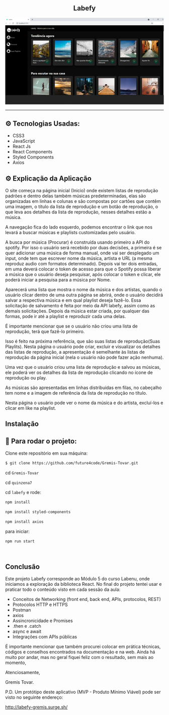 <h2 align="center">Labefy</h2>


  ![](readme.png)
<hr/>


## ⚙️ Tecnologias Usadas:
- CSS3
- JavaScript 
- React Js 
- React Components
- Styled Components
- Axios

## ⚙️ Explicação da Aplicação

O site começa na página inicial (Inicio) onde existem listas de reprodução padrões e dentro delas também músicas predeterminadas, elas são organizadas em linhas e colunas e são compostas por cartões que contêm uma imagem, o título da lista de reprodução e um botão de reprodução, o que leva aos detalhes da lista de reprodução, nesses detalhes estão a música.

A navegação fica do lado esquerdo, podemos encontrar o link que nos levará a buscar músicas e playlists customizadas pelo usuário.

A busca por música (Procurar) é construída usando primeiro a API do spotify. Por isso o usuário será recebido por duas decisôes, a primeira é se quer adicionar uma música de forma manual, onde vai ser desplegado um input, onde tem que escrever nome da música, artista e URL (a mesma reproduz audio com formatos determinado). Depois vai ter dois entradas, em uma deverá colocar o token de acesso para que o Spotify possa liberar a música que o usuário deseja pesquisar, após colocar o token e clicar, ele poderá iniciar a pesquisa para a música por Nome.

Aparecerá uma lista que mostra o nome da música e dos artistas, quando o usuário clicar dentro de uma outra página se abrirá, onde o usuário decidirá salvar a respectiva música e em qual playlist deseja fazê-lo. Essa solicitação de salvamento é feita por meio da API labefy, assim como as demais solicitações. Depois da música estar criada, por qualquer das formas, pode ir até a playlist e reproduzir cada uma delas.

É importante mencionar que se o usuário não criou uma lista de reprodução, terá que fazê-lo primeiro.

Isso é feito na próxima referência, que são suas listas de reprodução(Suas Playlits). Nesta página o usuário pode criar, excluir e visualizar os detalhes das listas de reprodução, a apresentação é semelhante às listas de reprodução da página inicial (nela o usuário não pode fazer ação nenhuma).

Uma vez que o usuário criou uma lista de reprodução e salvou as músicas, ele poderá ver os detalhes da lista de reprodução clicando no ícone de reprodução ou play.

As músicas são apresentadas em linhas distribuidas em filas, no cabeçalho tem nome e a imagem de referência da lista de reprodução no título.

Nesta página o usuário pode ver o nome da música e do artista, excluí-los e clicar em like na playlist.


##  Instalação


## 🏁 Para rodar o projeto:

Clone este repositório em sua máquina:

```bash
$ git clone https://github.com/future4code/Gremis-Tovar.git
```

cd `Gremis-Tovar`

cd `quinzena7`

cd `labefy` e rode:

```bash
npm install
```

```bash
npm install styled-components
```

```bash
npm install axios
```

para iniciar:

```bash
npm run start
```


<br/>

##  Conclusão

Este projeto Labefy corresponde ao Módulo 5 do curso Labenu, onde iniciamos a exploração da biblioteca React.
No final do projeto tentei usar e praticar todo o conteúdo visto em cada sessão da aula:

- Conceitos de Networking (front end, back end, APIs, protocolos, REST)
- Protocolos HTTP e HTTPS
- Postman
- axios
- Assincronicidade e Promises
- .then e .catch
- async e await
- Integrações com APIs públicas

É importante mencionar que também procurei colocar em prática técnicas, códigos e conselhos encontrados na documentação e na web. Ainda há muito por andar, mas no geral fiquei feliz com o resultado, sem mais ao momento,

Atenciosamente,

Gremis Tovar.


P.D. Um protótipo deste aplicativo (MVP - Produto Mínimo Viável) pode ser visto no seguinte endereço:

http://labefy-gremis.surge.sh/